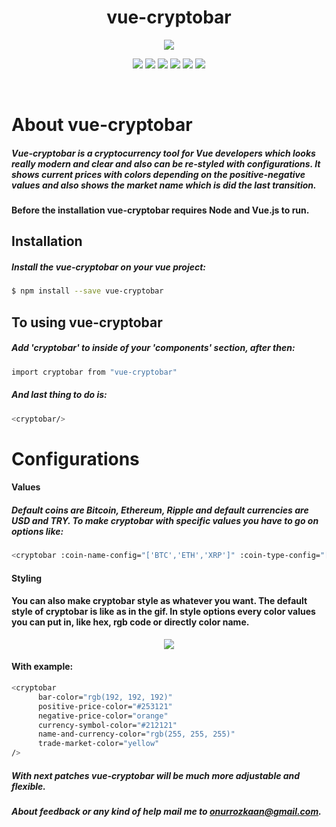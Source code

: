 <h1 align="center"> vue-cryptobar </h1>

<p align="center">
<img src="https://user-images.githubusercontent.com/39852038/49454475-47989e80-f7f6-11e8-8f66-6305ffec0dcb.gif"/>
</p>

<p align="center">
  <img src="https://travis-ci.com/onurrozkaan/vue-cryptobar.svg"/>
  <img src="https://badge.fury.io/js/vue-cryptobar.svg"/>
  <img src="https://img.shields.io/badge/node%20version-8.4.0-blue.svg"/>
  <img src="https://img.shields.io/github/stars/onurrozkaan/vue-cryptobar.svg"/>
  <img src="https://img.shields.io/github/issues/onurrozkaan/vue-cryptobar.svg"/>
  <img src="https://img.shields.io/github/license/onurrozkaan/vue-cryptobar.svg"/>
</p>

<br>

# About vue-cryptobar

##### Vue-cryptobar is a cryptocurrency tool for Vue developers which looks really modern and clear and also can be re-styled with configurations. It shows current prices with colors depending on the positive-negative values and also shows the market name which is did the last transition.

#### Before the installation vue-cryptobar requires Node and Vue.js to run.

## Installation

##### Install the vue-cryptobar on your vue project:

```sh
$ npm install --save vue-cryptobar
```

## To using vue-cryptobar

##### Add 'cryptobar' to inside of your 'components' section, after then:

```sh
import cryptobar from "vue-cryptobar"
```

##### And last thing to do is:

```sh
<cryptobar/>
```

# Configurations
#### Values
##### Default coins are Bitcoin, Ethereum, Ripple and default currencies are USD and TRY. To make cryptobar with specific values you have to go on options like: 

```sh
<cryptobar :coin-name-config="['BTC','ETH','XRP']" :coin-type-config="['USD', 'TRY']"/>
```
#### Styling
#### You can also make cryptobar style as whatever you want. The default style of cryptobar is like as in the gif. In style options every color values you can put in, like hex, rgb code or directly color name. 

<p align="center">
<img src="https://user-images.githubusercontent.com/39852038/49645349-9465ba80-fa2c-11e8-94ea-fa6cc96fda74.png"/>
</p>

#### With example:

```sh
<cryptobar
      bar-color="rgb(192, 192, 192)"
      positive-price-color="#253121"
      negative-price-color="orange"
      currency-symbol-color="#212121"
      name-and-currency-color="rgb(255, 255, 255)"
      trade-market-color="yellow"
/>
```

##### With next patches vue-cryptobar will be much more adjustable and flexible.
##### About feedback or any kind of help mail me to onurrozkaan@gmail.com.
